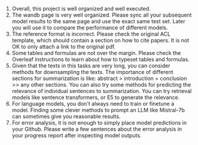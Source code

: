 1. Overall, this project is well organized and well executed. 
2. The wandb page is very well organized. Please sync all your subsequent model results to the same page and use the exact same test set. Later you will use it to compare the performance of different models.
3. The reference format is incorrect. Please check the original ACL template, which should contain a section on how to cite papers. It is not OK to only attach a link to the original pdf. 
4. Some tables and formulas are not over the margin. Please check the Overleaf instructions to learn about how to typeset tables and formulas. 
5. Given that the texts in this tasks are very long, you can consider methods for downsampling the texts. The importance of different sections for summarization is like: abstract > introduction = conclusion >> any other sections. You can also try some methods for predicting the relevance of individual sentences to summarization. You can try retrieval models like sentence transformers, or E5 to generate the relevance.
6. For language models, you don't always need to train or finetune a model. Finding some clever methods to prompt an LLM like Mistral-7b can sometimes give you reasonable results.    
7. For error analysis, it is not enough to simply place model predictions in your Github. Please write a few sentences about the error analysis in your progress report after inspecting model outputs. 

